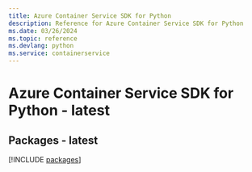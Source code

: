 ```yaml
---
title: Azure Container Service SDK for Python
description: Reference for Azure Container Service SDK for Python
ms.date: 03/26/2024
ms.topic: reference
ms.devlang: python
ms.service: containerservice
---
```

# Azure Container Service SDK for Python - latest
## Packages - latest
[!INCLUDE [packages](container-service-index.md)]
